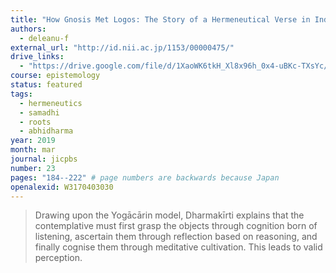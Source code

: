 ```yaml
---
title: "How Gnosis Met Logos: The Story of a Hermeneutical Verse in Indian Buddhism"
authors:
  - deleanu-f
external_url: "http://id.nii.ac.jp/1153/00000475/"
drive_links:
  - "https://drive.google.com/file/d/1XaoWK6tkH_Xl8x96h_0x4-uBKc-TXsYc/view?usp=drivesdk"
course: epistemology
status: featured
tags:
  - hermeneutics
  - samadhi
  - roots
  - abhidharma
year: 2019
month: mar
journal: jicpbs
number: 23
pages: "184--222" # page numbers are backwards because Japan
openalexid: W3170403030
---
```


> Drawing upon the Yogācārin
model, Dharmakīrti explains that the contemplative must first grasp the
objects through cognition born of listening, ascertain them through
reflection based on reasoning, and finally cognise them through meditative cultivation. 
This leads to valid perception.

